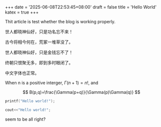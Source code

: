 +++
date = '2025-06-08T22:53:45+08:00'
draft = false
title = 'Hello World'
katex = true
+++

Thit article is test whether the blog is working properly.

世人都晓神仙好，只是功名忘不来！

古今将相今何在，荒冢一堆草没了。

世人都晓神仙好，只是金钱忘不了！

终朝只恨聚无多，即到多时眼闭了。

中文字体也正常。

When n is a positive interger, $\Gamma(n+1)=n!$, and

$$
B(p,q)=\frac{\Gamma(p+q)}{\Gamma(p)\Gamma(q)}
$$

```C
printf("Hello world!");
```

```C++
cout<<"Hello world!";
```

seem to be all right?